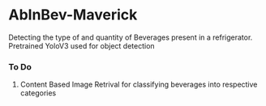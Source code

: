 # AbInBev-Maverick

Detecting the type of and quantity of Beverages present in a refrigerator.
Pretrained YoloV3 used for object detection

### To Do
1) Content Based Image Retrival for classifying beverages into respective categories
